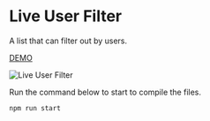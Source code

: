 # Live User Filter

A list that can filter out by users.

[DEMO](https://vibrant-mcclintock-4aa80b.netlify.app/)

![Live User Filter](https://res.cloudinary.com/coffmanjrp-dev/image/upload/v1643144359/coffmanjrp.io/live_user_filter_5e05c6d3fe.png)

Run the command below to start to compile the files.

```
npm run start
```
